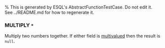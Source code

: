 % This is generated by ESQL's AbstractFunctionTestCase. Do not edit it. See ../README.md for how to regenerate it.

### MULTIPLY `*`
Multiply two numbers together. If either field is [multivalued](https://www.elastic.co/docs/reference/query-languages/esql/esql-multivalued-fields) then the result is `null`.

